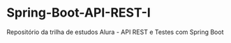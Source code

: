 # Spring-Boot-API-REST-I
Repositório da trilha de estudos Alura - API REST e Testes com Spring Boot
